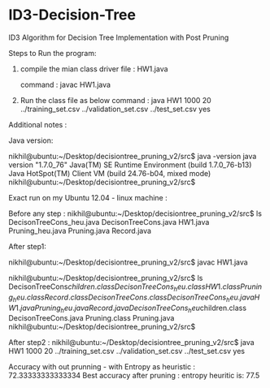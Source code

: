 # ID3-Decision-Tree
ID3 Algorithm for Decision Tree Implementation with Post Pruning

Steps to Run the program:
1. compile the mian class driver file : HW1.java
    
	command : javac HW1.java
	
2. Run the class file as below
	 command : java HW1 1000 20 ../training_set.csv ../validation_set.csv ../test_set.csv yes

Additional notes :

Java version:

nikhil@ubuntu:~/Desktop/decisiontree_pruning_v2/src$ java -version
java version "1.7.0_76"
Java(TM) SE Runtime Environment (build 1.7.0_76-b13)
Java HotSpot(TM) Client VM (build 24.76-b04, mixed mode)
nikhil@ubuntu:~/Desktop/decisiontree_pruning_v2/src$ 


Exact run on my Ubuntu 12.04 - linux machine :

Before any step :
nikhil@ubuntu:~/Desktop/decisiontree_pruning_v2/src$ ls
DecisonTreeCons_heu.java  DecisonTreeCons.java  HW1.java  Pruning_heu.java  Pruning.java  Record.java

After step1:

nikhil@ubuntu:~/Desktop/decisiontree_pruning_v2/src$ javac HW1.java 

nikhil@ubuntu:~/Desktop/decisiontree_pruning_v2/src$ ls
DecisonTreeCons$children.class      DecisonTreeCons_heu.class  HW1.class      Pruning_heu.class  Record.class
DecisonTreeCons.class               DecisonTreeCons_heu.java   HW1.java       Pruning_heu.java   Record.java
DecisonTreeCons_heu$children.class  DecisonTreeCons.java       Pruning.class  Pruning.java
nikhil@ubuntu:~/Desktop/decisiontree_pruning_v2/src$ 

After step2 :
nikhil@ubuntu:~/Desktop/decisiontree_pruning_v2/src$ java HW1 1000 20 ../training_set.csv ../validation_set.csv ../test_set.csv yes


 Accuracy with out prunning - with Entropy as heuristic : 72.33333333333334
  Best accuracy after pruning : entropy heuritic is: 77.5


